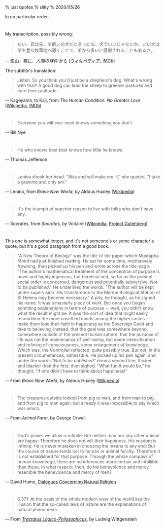 % just quotes
% siiky
% 2020/05/26

In no particular order.

#

My transcription, possibly wrong:

> おい、君は先、羊飼いの犬だと言ったな。犬でいいじゃないか。いい犬は羊を豊な牧草地へ導くことで、羊から多いに感謝されることもあるさ。

-- 影山、梶に、_人間の條件_ から ([ウィキペディア][human_condition_wp_jp], [IMDb][human_condition_imdb])

The subtitle's translation:

> Listen. So you think you'd just be a shepherd's dog. What's wrong with that?
> A good dog can lead the sheep to greener pastures and earn their gratitude.

-- Kageyama, to Kaji, from _The Human Condition: No Greater Love_
([Wikipedia][human_condition_wp_en], [IMDb][human_condition_imdb])

#

> Everyone you will ever meet knows something you don't.

-- Bill Nye

#

> He who knows best best knows how little he knows.

-- Thomas Jefferson

#

> Lenina shook her head. "Was and will make me ill," she quoted, "I take a
> gramme and only am."

-- Lenina, from _Brave New World_, by Aldous Huxley
([Wikipedia][brave_new_world_huxley_wp])

#

> It's the triumph of superior reason to live with folks who don't have any.

-- Socrates, from _Socrates_, by Voltaire ([Wikipedia][socrates_voltaire_wp],
[Project Gutenberg][socrates_voltaire_pg])

#

This one is somewhat longer, and it's not someone's or some character's quote,
but it's a good paragraph from a good book.

> "A New Theory of Biology" was the title of the paper which Mustapha Mond had
> just finished reading. He sat for some time, meditatively frowning, then
> picked up his pen and wrote across the title-page. "The author's mathematical
> treatment of the conception of purpose is novel and highly ingenious, but
> heretical and, so far as the present social order is concerned, dangerous and
> potentially subversive. _Not to be published_." He underlined the words. "The
> author will be kept under supervision. His transference to the Marine
> Biological Station of St Helena may become necessary." A pity, he thought, as
> he signed his name. It was a masterly piece of work. But once you began
> admitting explanations in terms of purpose -- well, you didn't know what the
> result might be. It was the sort of idea that might easily recondition the
> more unsettled minds among the higher castes -- make them lose their faith in
> happiness as the Sovereign Good and take to believing, instead, that the goal
> was somewhere beyond, somewhere outside of the present human sphere; that the
> purpose of life was not the maintenance of well-being, but some
> intensification and refining of consciousness, some enlargement of knowledge.
> Which was, the Controller reflected, quite possibly true. But not, in the
> present circumstances, admissible. He picked up his pen again, and under the
> words _"Not to be published"_ drew a second line, thicker and blacker than
> the first; then sighed. "What fun it would be," he thought, "if one didn't
> have to think about happiness!"

-- From _Brave New World_, by Aldous Huxley
([Wikipedia][brave_new_world_huxley_wp])

#

> The creatures outside looked from pig to man, and from man to pig, and from
> pig to man again; but already it was impossible to say which was which.

-- From _Animal Farm_, by George Orwell

#

> God's power we allow is infinite: But neither man nor any other animal are
> happy: Therefore he does not will their happiness. His wisdom is infinite: He
> is never mistaken in choosing the means to any end: But the course of nature
> tends not to human or animal felicity: Therefore it is not established for
> that purpose. Through the whole compass of human knowledge, there are no
> inferences more certain and infallible than these. In what respect, then, do
> his benevolence and mercy resemble the benevolence and mercy of men?

-- David Hume, [Dialogues Concerning Natural Religion]

#

> 6.371: At the basis of the whole modern view of the world lies the illusion
> that the so-called laws of nature are the explanations of natural phenomena.

-- From [_Tractatus Logico-Philosophicus_], by Ludwig Wittgenstein

[brave_new_world_huxley_wp]: https://en.wikipedia.org/wiki/Brave_new_world
[human_condition_imdb]: https://www.imdb.com/title/tt0053114/
[human_condition_wp_en]: https://en.wikipedia.org/wiki/The_Human_Condition_%28film_series%29
[human_condition_wp_jp]: https://ja.wikipedia.org/wiki/%E4%BA%BA%E9%96%93%E3%81%AE%E6%A2%9D%E4%BB%B6_%28%E6%98%A0%E7%94%BB%29
[socrates_voltaire_pg]: https://www.gutenberg.org/ebooks/4683
[socrates_voltaire_wp]: https://en.wikipedia.org/wiki/Voltaire%27s_Socrates_%28play%29
[Dialogues Concerning Natural Religion]: https://en.wikipedia.org/wiki/Problem_of_evil#Atheistic_viewpoint
[_Tractatus Logico-Philosophicus_]: https://standardebooks.org/ebooks/ludwig-wittgenstein/tractatus-logico-philosophicus/c-k-ogden
